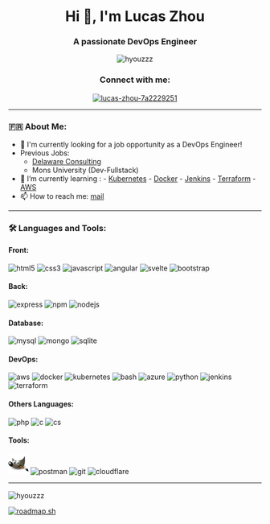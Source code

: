 <h1 align="center">Hi 👋, I'm Lucas Zhou</h1>
<h3 align="center">A passionate DevOps Engineer</h3>

<p align="center"> <img src="https://komarev.com/ghpvc/?username=hyouzzz&label=Profile%20views&color=0e75b6&style=flat" alt="hyouzzz" /> </p>

<h3 align="center">Connect with me:</h3>
<p align="center">
<a href="https://linkedin.com/in/lucas-zhou-7a2229251" target="blank"><img align="center" src="https://raw.githubusercontent.com/rahuldkjain/github-profile-readme-generator/master/src/images/icons/Social/linked-in-alt.svg" alt="lucas-zhou-7a2229251" height="30" width="40" /></a>
</p>

---
 ### 🇫🇷 About Me:
  - 🔭 I'm currently looking for a job opportunity as a DevOps Engineer!
  - Previous Jobs: 
    - [Delaware Consulting](https://www.delaware.pro/)
    - Mons University (Dev-Fullstack)
  - 🌱 I’m currently learning :
        - [Kubernetes](https://kubernetes.io/)
        - [Docker](https://www.docker.com/)
        - [Jenkins](https://www.jenkins.io/)
        - [Terraform](https://www.terraform.io/)
        - [AWS](https://aws.amazon.com/)
  - 📫 How to reach me: [mail](mailto:lucz1640@gmail.com)

---
### :hammer_and_wrench: Languages and Tools:
#### Front:

<div>
  <img src="https://skillicons.dev/icons?i=html" title="html5" alt="html5" width="40" height="40"/>
  <img src="https://skillicons.dev/icons?i=css" title="css3" alt="css3" width="40" height="40"/>
  <img src="https://skillicons.dev/icons?i=js" title="javascript" alt="javascript" width="40" height="40"/>
  <img src="https://skillicons.dev/icons?i=angular" title="angular" alt="angular" width="40" height="40"/>
  <img src="https://skillicons.dev/icons?i=svelte" title="svelte" alt="svelte" width="40" height="40"/>
  <img src="https://skillicons.dev/icons?i=bootstrap" title="bootstrap" alt="bootstrap" width="40" height="40"/>
</div>


#### Back:
<div>
<img src="https://skillicons.dev/icons?i=express" title="express" alt="express" width="40" height="40"/>
<img src="https://skillicons.dev/icons?i=npm" title="npm" alt="npm" width="40" height="40"/>
<img src="https://skillicons.dev/icons?i=nodejs" title="nodejs" alt="nodejs" width="40" height="40"/>
</div>


#### Database:
<div>
<img src="https://skillicons.dev/icons?i=mysql" title="mysql" alt="mysql" width="40" height="40"/>
<img src="https://skillicons.dev/icons?i=mongodb" title="mongo" alt="mongo" width="40" height="40"/>
<img src="https://skillicons.dev/icons?i=sqlite" title="sqlite" alt="sqlite" width="40" height="40"/>
</div>


#### DevOps:
<div>
  <img src="https://skillicons.dev/icons?i=aws" title="aws" alt="aws" width="40" height="40"/>
  <img src="https://skillicons.dev/icons?i=docker" title="docker" alt="docker" width="40" height="40"/>
  <img src="https://skillicons.dev/icons?i=kubernetes" title="kubernetes" alt="kubernetes" width="40" height="40"/>
  <img src="https://skillicons.dev/icons?i=bash" title="bash" alt="bash" width="40" height="40"/>
  <img src="https://skillicons.dev/icons?i=azure" title="azure" alt="azure" width="40" height="40"/>
  <img src="https://skillicons.dev/icons?i=python" title="python" alt="python" width="40" height="40"/>
  <img src="https://skillicons.dev/icons?i=jenkins" title="jenkins" alt="jenkins" width="40" height="40"/>
  <img src="https://skillicons.dev/icons?i=terraform" title="terraform" alt="terraform" width="40" height="40"/>
</div>


#### Others Languages:
<div>
  <img src="https://skillicons.dev/icons?i=php" title="php" alt="php" width="40" height="40"/>
  <img src="https://skillicons.dev/icons?i=c" title="c" alt="c" width="40" height="40"/>
  <img src="https://skillicons.dev/icons?i=cs" title="cs" alt="cs" width="40" height="40"/>
</div>


#### Tools:
<div>
  <img src="https://raw.githubusercontent.com/devicons/devicon/1119b9f84c0290e0f0b38982099a2bd027a48bf1/icons/gimp/gimp-original.svg" title="gimp" alt="gimp" width="40" height="40"/>
  <img src="https://skillicons.dev/icons?i=postman" title="postman" alt="postman" width="40" height="40"/>
  <img src="https://skillicons.dev/icons?i=git" title="git" alt="git" width="40" height="40"/>
  <img src="https://skillicons.dev/icons?i=cloudflare" title="cloudflare" alt="cloudflare" width="40" height="40"/>
</div>

---

<p><img align="center" src="https://github-readme-streak-stats.herokuapp.com/?user=hyouzzz&" alt="hyouzzz" /></p>
<a href="https://roadmap.sh"><img src="https://roadmap.sh/card/tall/67efe21710c87ecc0da7ee66?variant=dark" alt="roadmap.sh"/></a>
